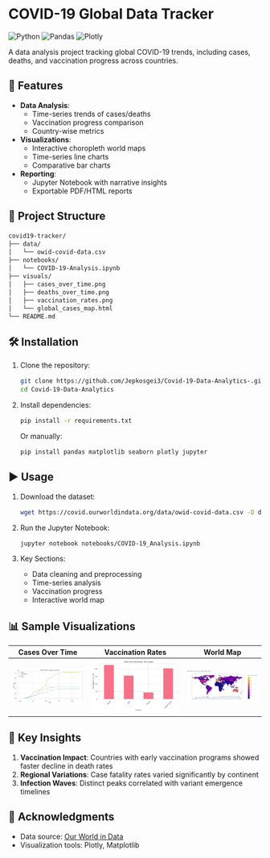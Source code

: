 # COVID-19 Global Data Tracker

![Python](https://img.shields.io/badge/Python-3.8%2B-blue)
![Pandas](https://img.shields.io/badge/Pandas-1.3%2B-orange)
![Plotly](https://img.shields.io/badge/Plotly-5.0%2B-purple)

A data analysis project tracking global COVID-19 trends, including cases, deaths, and vaccination progress across countries.

## 📌 Features

- **Data Analysis**:
  - Time-series trends of cases/deaths
  - Vaccination progress comparison
  - Country-wise metrics
- **Visualizations**:
  - Interactive choropleth world maps
  - Time-series line charts
  - Comparative bar charts
- **Reporting**:
  - Jupyter Notebook with narrative insights
  - Exportable PDF/HTML reports

## 📂 Project Structure

```
covid19-tracker/
├── data/
│   └── owid-covid-data.csv       
├── notebooks/
│   └── COVID-19-Analysis.ipynb   
├── visuals/                      
│   ├── cases_over_time.png
│   ├── deaths_over_time.png
│   ├── vaccination_rates.png
│   └── global_cases_map.html
└── README.md
```

## 🛠️ Installation

1. Clone the repository:
   ```bash
   git clone https://github.com/Jepkosgei3/Covid-19-Data-Analytics-.git
   cd Covid-19-Data-Analytics
   ```

2. Install dependencies:
   ```bash
   pip install -r requirements.txt
   ```
   Or manually:
   ```bash
   pip install pandas matplotlib seaborn plotly jupyter
   ```

## ▶️ Usage

1. Download the dataset:
   ```bash
   wget https://covid.ourworldindata.org/data/owid-covid-data.csv -O data/owid-covid-data.csv
   ```

2. Run the Jupyter Notebook:
   ```bash
   jupyter notebook notebooks/COVID-19_Analysis.ipynb
   ```

3. Key Sections:
   - Data cleaning and preprocessing
   - Time-series analysis
   - Vaccination progress
   - Interactive world map

## 📊 Sample Visualizations

| Cases Over Time | Vaccination Rates | World Map |
|-----------------|-------------------|-----------|
| ![Cases](visuals/cases_over_time.png) | ![Vaccines](visuals/vaccination_rates.png) | ![Map](visuals/global_cases_map.png) |

## 📝 Key Insights

1. **Vaccination Impact**: Countries with early vaccination programs showed faster decline in death rates
2. **Regional Variations**: Case fatality rates varied significantly by continent
3. **Infection Waves**: Distinct peaks correlated with variant emergence timelines
   
## 🙏 Acknowledgments

- Data source: [Our World in Data](https://ourworldindata.org/covid-vaccinations)
- Visualization tools: Plotly, Matplotlib
